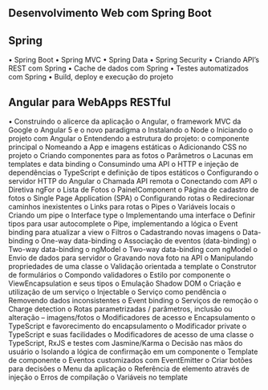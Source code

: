 
Desenvolvimento Web com Spring Boot
--- 

Spring
---
•	Spring Boot
•	Spring MVC
•	Spring Data
•	Spring Security
•	Criando API’s REST com Spring
•	Cache de dados com Spring
•	Testes automatizados com Spring
•	Build, deploy e execução do projeto
 
Angular para WebApps RESTful
---
•	Construindo o alicerce da aplicação 
o	Angular, o framework MVC da Google
o	Angular 5 e o novo paradigma
o	Instalando o Node
o	Iniciando o projeto com Angular
o	Entendendo a estrutura do projeto: o componente principal
o	Nomeando a App e imagens estáticas
o	Adicionando CSS no projeto
o	Criando componentes para as fotos
o	Parâmetros
o	Lacunas em templates e data binding
o	Consumindo uma API
o	HTTP e injeção de dependências
o	TypeScript e definição de tipos estáticos
o	Configurando o servidor HTTP do Angular
o	Chamada API remota
o	Conectando com API
o	Diretiva ngFor
o	Lista de Fotos
o	PainelComponent
o	Página de cadastro de fotos
o	Single Page Application (SPA)
o	Configurando rotas
o	Redirecionar caminhos inexistentes
o	Links para rotas
o	Pipes
o	Variáveis locais
o	Criando um pipe
o	Interface type
o	Implementando uma interface
o	Definir tipos para usar autocomplete
o	Pipe, implementando a lógica
o	Event binding para atualizar a view
o	Filtros
o	Cadastrando novas imagens
o	Data-binding
o	One-way data-binding
o	Associação de eventos (data-binding)
o	Two-way data-binding
o	ngModel
o	Two-way data-binding com ngModel
o	Envio de dados para servidor
o	Gravando nova foto na API
o	Manipulando propriedades de uma classe
o	Validação orientada a template
o	Construtor de formulários
o	Compondo validadores
o	Estilo por componente
o	ViewEncapsulation e seus tipos
o	Emulação Shadow DOM
o	Criação e utilização de um serviço
o	Injectable
o	Serviço como pendência
o	Removendo dados inconsistentes
o	Event binding
o	Serviços de remoção
o	Charge detection
o	Rotas parametrizadas / parâmetros, inclusão ou alteração – imagens/fotos
o	Modificadores de acesso e Encapsulamento
o	TypeScript e favorecimento do encapsulamento
o	Modificador private
o	TypeScript e suas facilidades
o	Modificadores de acesso de uma classe
o	TypeScript, RxJS e testes com Jasmine/Karma
o	Decisão nas mãos do usuário
o	Isolando a lógica de confirmação em um componente
o	Template de componente
o	Eventos customizados com EventEmitter
o	Criar botões para decisões
o	Menu da aplicação
o	Referência de elemento através de injeção
o	Erros de compilação
o	Variáveis no template
